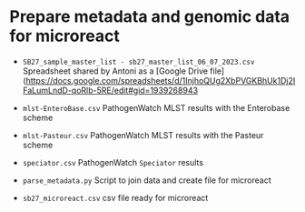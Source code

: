 # Prepare metadata and genomic data for microreact


* `SB27_sample_master_list - sb27_master_list_06_07_2023.csv` Spreadsheet shared by Antoni as a [Google Drive file](https://docs.google.com/spreadsheets/d/1InjhoQUg2XbPVGKBhUk1Dj2IFaLumLndD-qoRlb-5RE/edit#gid=1939268943

* `mlst-EnteroBase.csv` PathogenWatch MLST results with the Enterobase scheme

* `mlst-Pasteur.csv` PathogenWatch MLST results with the Pasteur scheme

* `speciator.csv` PathogenWatch `Speciator` results

* `parse_metadata.py` Script to join data and create file for microreact

* `sb27_microreact.csv` csv file ready for microreact